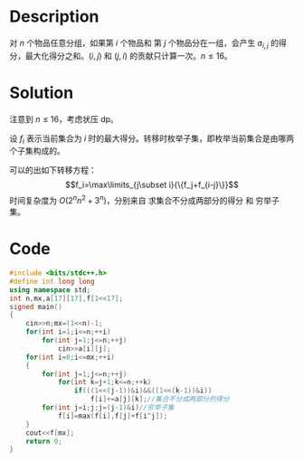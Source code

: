 # $\text{Description}$
对 $n$ 个物品任意分组，如果第 $i$ 个物品和 第 $j$ 个物品分在一组，会产生 $a_{i,j}$ 的得分，最大化得分之和。$(i,j)$ 和 $(j,i)$ 的贡献只计算一次。$n\le16$。
# $\text{Solution}$
注意到 $n\le16$，考虑状压 dp。

设 $f_i$ 表示当前集合为 $i$ 时的最大得分。转移时枚举子集，即枚举当前集合是由哪两个子集构成的。

可以的出如下转移方程：
$$f_i=\max\limits_{j\subset i}{\{f_j+f_{i-j}\}}$$
时间复杂度为 $O(2^nn^2+3^n)$，分别来自 求集合不分成两部分的得分 和 穷举子集。
# $\text{Code}$
```cpp
#include <bits/stdc++.h>
#define int long long
using namespace std;
int n,mx,a[17][17],f[1<<17];
signed main()
{
	cin>>n;mx=(1<<n)-1;
	for(int i=1;i<=n;++i)
		for(int j=1;j<=n;++j)
			cin>>a[i][j];
	for(int i=0;i<=mx;++i)
	{
		for(int j=1;j<=n;++j)
			for(int k=j+1;k<=n;++k)
				if(((1<<(j-1))&i)&&((1<<(k-1))&i))
					f[i]+=a[j][k];//集合不分成两部分的得分
		for(int j=i;j;j=(j-1)&i)//穷举子集
			f[i]=max(f[i],f[j]+f[i^j]);
	}
	cout<<f[mx];	
	return 0;
}
```